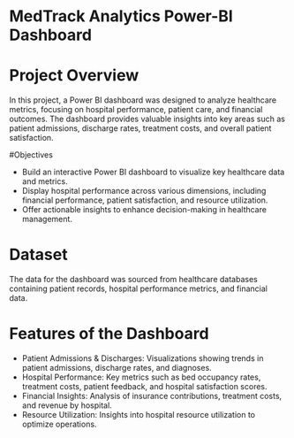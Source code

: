 # MedTrack Analytics Power-BI Dashboard

# Project Overview
In this project, a Power BI dashboard was designed to analyze healthcare metrics, focusing on hospital performance, patient care, and financial outcomes.
The dashboard provides valuable insights into key areas such as patient admissions, discharge rates, treatment costs, and overall patient satisfaction.

#Objectives
- Build an interactive Power BI dashboard to visualize key healthcare data and metrics.
- Display hospital performance across various dimensions, including financial performance, patient satisfaction, and resource utilization.
- Offer actionable insights to enhance decision-making in healthcare management.

# Dataset
The data for the dashboard was sourced from healthcare databases containing patient records, hospital performance metrics, and financial data.

# Features of the Dashboard
- Patient Admissions & Discharges: Visualizations showing trends in patient admissions, discharge rates, and diagnoses.
- Hospital Performance: Key metrics such as bed occupancy rates, treatment costs, patient feedback, and hospital satisfaction scores.
- Financial Insights: Analysis of insurance contributions, treatment costs, and revenue by hospital.
- Resource Utilization: Insights into hospital resource utilization to optimize operations.



